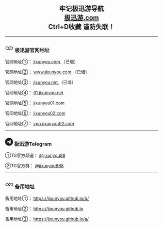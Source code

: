 <html lang="zh-CN">
	<head>
		<meta charset="utf-8">
		<meta name="viewport" content="width=device-width, initial-scale=1, shrink-to-fit=no">
		<link rel="stylesheet" href="https://cdn.jsdelivr.net/npm/bootstrap@4.6.2/dist/css/bootstrap.min.css"
		integrity="sha384-xOolHFLEh07PJGoPkLv1IbcEPTNtaed2xpHsD9ESMhqIYd0nLMwNLD69Npy4HI+N"
		crossorigin="anonymous">
		<title>
			极迅游官网
		</title>
	</head>
	<body>
		<div class="container-sm">
			<div class="jumbotron mt-3 center">
				<h2 style="text-align: center">
					牢记极迅游导航
					<br>
					<a href="https://www.极迅游.com" target="_blank">
						<span class="badge badge-danger">
							极迅游.com
						</span>
					</a>
					<br>
					Ctrl+D收藏 谨防失联！
				</h2>
				<hr class="featurette-divider">
				<h3>
					<span class="badge badge-info">
						<svg xmlns="http://www.w3.org/2000/svg" width="28" height="28" fill="currentColor"
						class="bi bi-link" viewBox="0 0 16 16">
							<path d="M6.354 5.5H4a3 3 0 0 0 0 6h3a3 3 0 0 0 2.83-4H9c-.086 0-.17.01-.25.031A2 2 0 0 1 7 10.5H4a2 2 0 1 1 0-4h1.535c.218-.376.495-.714.82-1z">
							</path>
							<path d="M9 5.5a3 3 0 0 0-2.83 4h1.098A2 2 0 0 1 9 6.5h3a2 2 0 1 1 0 4h-1.535a4.02 4.02 0 0 1-.82 1H12a3 3 0 1 0 0-6H9z">
							</path>
						</svg>
						极迅游官网地址
					</span>
				</h3>
				<p>
					官网地址①：
					<a href="http://www.jixunyou.com" target="_blank">
						jixunyou.com
					</a>
					（已墙）
				</p>
				<p>
					官网地址②：
					<a href="http://www.jixunyou.com" target="_blank">
						www.jixunyou.com
					</a>
					（已墙）
				</p>
				<p>
					官网地址③：
					<a href="http://www.jixunyou.net" target="_blank">
						jixunyou.net
					</a>
					（已墙）
				</p>
				<p>
					官网地址④：
					<a href="http://01.jixunyou.net" target="_blank">
						01.jixunyou.net
					</a>
				</p>
				<p>
					官网地址⑤：
					<a href="http://jixunyou01.com" target="_blank">
						jixunyou01.com
					</a>
				</p>
				<p>
					官网地址⑥：
					<a href="http://jixunyou02.com" target="_blank">
						jixunyou02.com
					</a>
				</p>
				<p>
					官网地址⑦：
					<a href="http://vpn.jixunyou.com" target="_blank">
						vpn.jixunyou02.com
					</a>
				</p>
				<hr class="featurette-divider">
				<h3>
					<span class="badge badge-info">
						<svg xmlns="http://www.w3.org/2000/svg" width="26" height="26" fill="currentColor"
						class="bi bi-telegram" viewBox="0 0 16 16">
							<path d="M16 8A8 8 0 1 1 0 8a8 8 0 0 1 16 0zM8.287 5.906c-.778.324-2.334.994-4.666 2.01-.378.15-.577.298-.595.442-.03.243.275.339.69.47l.175.055c.408.133.958.288 1.243.294.26.006.549-.1.868-.32 2.179-1.471 3.304-2.214 3.374-2.23.05-.012.12-.026.166.016.047.041.042.12.037.141-.03.129-1.227 1.241-1.846 1.817-.193.18-.33.307-.358.336a8.154 8.154 0 0 1-.188.186c-.38.366-.664.64.015 1.088.327.216.589.393.85.571.284.194.568.387.936.629.093.06.183.125.27.187.331.236.63.448.997.414.214-.02.435-.22.547-.82.265-1.417.786-4.486.906-5.751a1.426 1.426 0 0 0-.013-.315.337.337 0 0 0-.114-.217.526.526 0 0 0-.31-.093c-.3.005-.763.166-2.984 1.09z">
							</path>
						</svg>
						极迅游Telegram
					</span>
				</h3>
				<p>
					①TG官方频道：
					<a href="https://t.me/jixunyou88" target="_blank">
						@jixunyou88
					</a>
				</p>
				<p>
					②TG官方群：
					<a href="https://t.me/jixunyou888" target="_blank">
						@jixunyou888
					</a>
				</p>				
				<hr class="featurette-divider">
				<h3>
					<span class="badge badge-info">
						<svg xmlns="http://www.w3.org/2000/svg" width="28" height="28" fill="currentColor"
						class="bi bi-link" viewBox="0 0 16 16">
							<path d="M6.354 5.5H4a3 3 0 0 0 0 6h3a3 3 0 0 0 2.83-4H9c-.086 0-.17.01-.25.031A2 2 0 0 1 7 10.5H4a2 2 0 1 1 0-4h1.535c.218-.376.495-.714.82-1z">
							</path>
							<path d="M9 5.5a3 3 0 0 0-2.83 4h1.098A2 2 0 0 1 9 6.5h3a2 2 0 1 1 0 4h-1.535a4.02 4.02 0 0 1-.82 1H12a3 3 0 1 0 0-6H9z">
							</path>
						</svg>
						备用地址
					</span>
				</h3>
				<p>
					备用地址①：
					<a href="https://jixunyou.github.io/b/" target="_blank">
						https://jixunyou.github.io/b/
					</a>					
				</p>
				<p>
					备用地址②：
					<a href="https://jixunyou.github.io" target="_blank">
						https://jixunyou.github.io
					</a>
				<p>
					备用地址③：
					<a href="https://jixunyou.github.io/a/" target="_blank">
						https://jixunyou.github.io/a/
					</a>					
				</p>
			</div>
		</div>
	</body>

</html>
